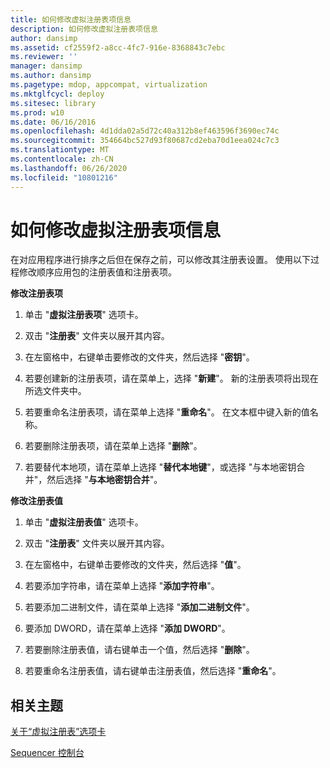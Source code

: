 ```yaml
---
title: 如何修改虚拟注册表项信息
description: 如何修改虚拟注册表项信息
author: dansimp
ms.assetid: cf2559f2-a8cc-4fc7-916e-8368843c7ebc
ms.reviewer: ''
manager: dansimp
ms.author: dansimp
ms.pagetype: mdop, appcompat, virtualization
ms.mktglfcycl: deploy
ms.sitesec: library
ms.prod: w10
ms.date: 06/16/2016
ms.openlocfilehash: 4d1dda02a5d72c40a312b8ef463596f3690ec74c
ms.sourcegitcommit: 354664bc527d93f80687cd2eba70d1eea024c7c3
ms.translationtype: MT
ms.contentlocale: zh-CN
ms.lasthandoff: 06/26/2020
ms.locfileid: "10801216"
---
```

# 如何修改虚拟注册表项信息


在对应用程序进行排序之后但在保存之前，可以修改其注册表设置。 使用以下过程修改顺序应用包的注册表值和注册表项。

**修改注册表项**

1.  单击 "**虚拟注册表项**" 选项卡。

2.  双击 "**注册表**" 文件夹以展开其内容。

3.  在左窗格中，右键单击要修改的文件夹，然后选择 "**密钥**"。

4.  若要创建新的注册表项，请在菜单上，选择 "**新建**"。 新的注册表项将出现在所选文件夹中。

5.  若要重命名注册表项，请在菜单上选择 "**重命名**"。 在文本框中键入新的值名称。

6.  若要删除注册表项，请在菜单上选择 "**删除**"。

7.  若要替代本地项，请在菜单上选择 "**替代本地键**"，或选择 "与本地密钥合并"，然后选择 "**与本地密钥合并**"。

**修改注册表值**

1.  单击 "**虚拟注册表值**" 选项卡。

2.  双击 "**注册表**" 文件夹以展开其内容。

3.  在左窗格中，右键单击要修改的文件夹，然后选择 "**值**"。

4.  若要添加字符串，请在菜单上选择 "**添加字符串**"。

5.  若要添加二进制文件，请在菜单上选择 "**添加二进制文件**"。

6.  要添加 DWORD，请在菜单上选择 "**添加 DWORD**"。

7.  若要删除注册表值，请右键单击一个值，然后选择 "**删除**"。

8.  若要重命名注册表值，请右键单击注册表值，然后选择 "**重命名**"。

## 相关主题


[关于“虚拟注册表”选项卡](about-the-virtual-registry-tab.md)

[Sequencer 控制台](sequencer-console.md)

 

 





